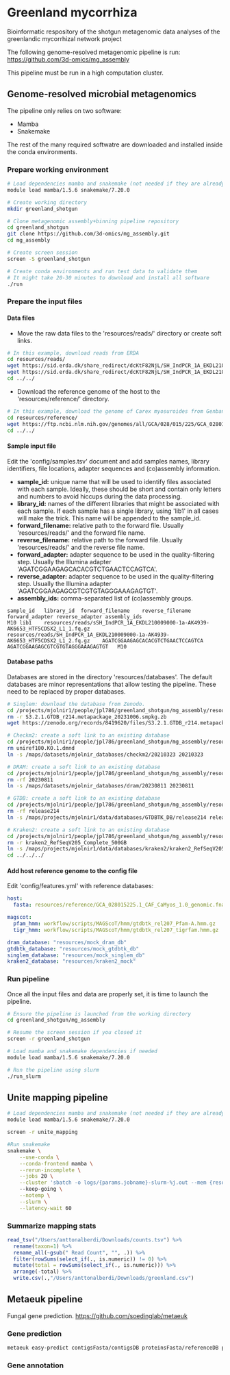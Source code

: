 # Greenland mycorrhiza
Bioinformatic respository of the shotgun metagenomic data analyses of the greenlandic mycorrhizal network project

The following genome-resolved metagenomic pipeline is run: https://github.com/3d-omics/mg_assembly

This pipeline must be run in a high computation cluster. 

## Genome-resolved microbial metagenomics
The pipeline only relies on two software:

- Mamba
- Snakemake

The rest of the many required softwatre are downloaded and installed inside the conda environments.

### Prepare working environment

```sh
# Load dependencies mamba and snakemake (not needed if they are already installed in root)
module load mamba/1.5.6 snakemake/7.20.0

# Create working directory
mkdir greenland_shotgun

# Clone metagenomic assembly+binning pipeline repository
cd greenland_shotgun
git clone https://github.com/3d-omics/mg_assembly.git
cd mg_assembly

# Create screen session 
screen -S greenland_shotgun

# Create conda environments and run test data to validate them
# It might take 20-30 minutes to download and install all software
./run
```

### Prepare the input files

#### Data files
- Move the raw data files to the 'resources/reads/' directory or create soft links.

```sh
# In this example, download reads from ERDA
cd resources/reads/
wget https://sid.erda.dk/share_redirect/dcKtF82NjL/SH_IndPCR_1A_EKDL210009000-1a-AK4939-AK6653_HTF5CDSX2_L1_1.fq.gz
wget https://sid.erda.dk/share_redirect/dcKtF82NjL/SH_IndPCR_1A_EKDL210009000-1a-AK4939-AK6653_HTF5CDSX2_L1_2.fq.gz
cd ../../
```
  
- Download the reference genome of the host to the 'resources/reference/' directory.

```sh
# In this example, download the genome of Carex myosuroides from Genbank
cd resources/reference/
wget https://ftp.ncbi.nlm.nih.gov/genomes/all/GCA/028/015/225/GCA_028015225.1_CAF_CaMyos_1.0/GCA_028015225.1_CAF_CaMyos_1.0_genomic.fna.gz
cd ../../
```
#### Sample input file
Edit the 'config/samples.tsv' document and add samples names, library identifiers, file locations, adapter sequences and (co)assembly information.

- **sample_id:** unique name that will be used to identify files associated with each sample. Ideally, these should be short and contain only letters and numbers to avoid hiccups during the data processing.
- **library_id:** names of the different libraries that might be associated with each sample. If each sample has a single library, using 'lib1' in all cases will make the trick. This name will be appended to the sample_id.
- **forward_filename:** relative path to the forward file. Usually 'resources/reads/' and the forward file name.
- **reverse_filename:** relative path to the forward file. Usually 'resources/reads/' and the reverse file name.
- **forward_adapter:** adapter sequence to be used in the quality-filtering step. Usually the Illumina adapter 'AGATCGGAAGAGCACACGTCTGAACTCCAGTCA'.
- **reverse_adapter:** adapter sequence to be used in the quality-filtering step. Usually the Illumina adapter 'AGATCGGAAGAGCGTCGTGTAGGGAAAGAGTGT'.
- **assembly_ids:** comma-separated list of (co)assembly groups.

```tsv
sample_id	library_id	forward_filename	reverse_filename	forward_adapter	reverse_adapter	assembly_ids
M10	lib1	resources/reads/sSH_IndPCR_1A_EKDL210009000-1a-AK4939-AK6653_HTF5CDSX2_L1_1.fq.gz	resources/reads/SH_IndPCR_1A_EKDL210009000-1a-AK4939-AK6653_HTF5CDSX2_L1_2.fq.gz	AGATCGGAAGAGCACACGTCTGAACTCCAGTCA	AGATCGGAAGAGCGTCGTGTAGGGAAAGAGTGT	M10
```

#### Database paths
Databases are stored in the directory 'resources/databases'. The default databases are minor representations that allow testing the pipeline. These need to be replaced by proper databases.

```sh
# Singlem: download the database from Zenodo.
cd /projects/mjolnir1/people/jpl786/greenland_shotgun/mg_assembly/resources/databases/singlem
rm -r S3.2.1.GTDB_r214.metapackage_20231006.smpkg.zb
wget https://zenodo.org/records/8419620/files/S3.2.1.GTDB_r214.metapackage_20231006.smpkg.zb.tar.gz?download=1 && mv 'S3.2.1.GTDB_r214.metapackage_20231006.smpkg.zb.tar.gz?download=1' S3.2.1.GTDB_r214.metapackage_20231006.smpkg.zb.tar.gz && tar -xvzf S3.2.1.GTDB_r214.metapackage_20231006.smpkg.zb.tar.gz && rm S3.2.1.GTDB_r214.metapackage_20231006.smpkg.zb.tar.gz

# Checkm2: create a soft link to an existing database
cd /projects/mjolnir1/people/jpl786/greenland_shotgun/mg_assembly/resources/databases/checkm2
rm uniref100.KO.1.dmnd
ln -s /maps/datasets/mjolnir_databases/checkm2/20210323 20210323 

# DRAM: create a soft link to an existing database
cd /projects/mjolnir1/people/jpl786/greenland_shotgun/mg_assembly/resources/databases/dram
rm -rf 20230811
ln -s /maps/datasets/mjolnir_databases/dram/20230811 20230811

# GTDB: create a soft link to an existing database
cd /projects/mjolnir1/people/jpl786/greenland_shotgun/mg_assembly/resources/databases/gtdbtk
rm -rf release214
ln -s /maps/projects/mjolnir1/data/databases/GTDBTK_DB/release214 release214

# Kraken2: create a soft link to an existing database
cd /projects/mjolnir1/people/jpl786/greenland_shotgun/mg_assembly/resources/databases/kraken2
rm -r kraken2_RefSeqV205_Complete_500GB
ln -s /maps/projects/mjolnir1/data/databases/kraken2/kraken2_RefSeqV205_Complete_500GB kraken2_RefSeqV205_Complete_500GB
cd ../../../
```

#### Add host reference genome to the config file
Edit 'config/features.yml' with reference databases:

```yaml
host:
  fasta: resources/reference/GCA_028015225.1_CAF_CaMyos_1.0_genomic.fna.gz #this is the line that has been changed

magscot:
  pfam_hmm: workflow/scripts/MAGScoT/hmm/gtdbtk_rel207_Pfam-A.hmm.gz
  tigr_hmm: workflow/scripts/MAGScoT/hmm/gtdbtk_rel207_tigrfam.hmm.gz

dram_database: "resources/mock_dram_db"
gtdbtk_database: "resources/mock_gtdbtk_db"
singlem_database: "resources/mock_singlem_db"
kraken2_database: "resources/kraken2_mock"
```

### Run pipeline
Once all the input files and data are properly set, it is time to launch the pipeline.
```sh
# Ensure the pipeline is launched from the working directory
cd greenland_shotgun/mg_assembly

# Resume the screen session if you closed it
screen -r greenland_shotgun

# Load mamba and snakemake dependencies if needed
module load mamba/1.5.6 snakemake/7.20.0

# Run the pipeline using slurm
./run_slurm
```

## Unite mapping pipeline
```sh
# Load dependencies mamba and snakemake (not needed if they are already installed in root)
module load mamba/1.5.6 snakemake/7.20.0

screen -r unite_mapping

#Run snakemake
snakemake \
    --use-conda \
    --conda-frontend mamba \
    --rerun-incomplete \
    --jobs 20 \
    --cluster 'sbatch -o logs/{params.jobname}-slurm-%j.out --mem {resources.mem_gb}G --time {resources.time} -c {threads} --job-name={params.jobname} -v'
    --keep-going \
    --notemp \
    --slurm \
    --latency-wait 60
```

### Summarize mapping stats
```r
read_tsv("/Users/anttonalberdi/Downloads/counts.tsv") %>%
  rename(taxon=1) %>%
  rename_all(~gsub(" Read Count", "", .)) %>%
  filter(rowSums(select_if(., is.numeric)) != 0) %>%
  mutate(total = rowSums(select_if(., is.numeric))) %>%
  arrange(-total) %>%
  write.csv(.,"/Users/anttonalberdi/Downloads/greenland.csv")
```
## Metaeuk pipeline
Fungal gene prediction.
https://github.com/soedinglab/metaeuk

### Gene prediction
```sh
metaeuk easy-predict contigsFasta/contigsDB proteinsFasta/referenceDB predsResults tempFolder
```

### Gene annotation
